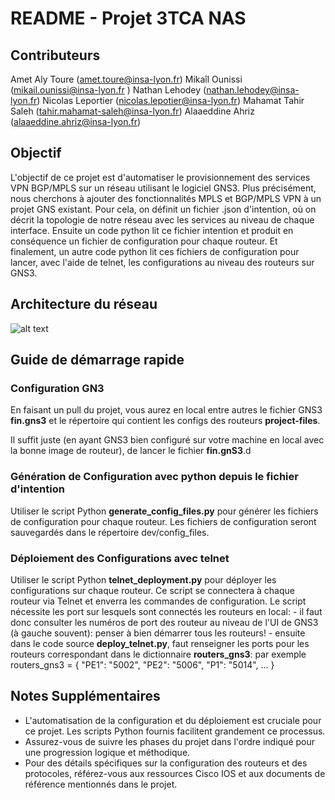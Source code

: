 
# README - Projet 3TCA NAS

## Contributeurs

Amet Aly Toure (amet.toure@insa-lyon.fr)
Mikaîl Ounissi (mikail.ounissi@insa-lyon.fr )
Nathan Lehodey (nathan.lehodey@insa-lyon.fr)
Nicolas Leportier (nicolas.lepotier@insa-lyon.fr)
Mahamat Tahir Saleh (tahir.mahamat-saleh@insa-lyon.fr)
Alaaeddine Ahriz (alaaeddine.ahriz@insa-lyon.fr)


## Objectif

L'objectif de ce projet est d'automatiser le provisionnement des services VPN BGP/MPLS sur un réseau utilisant le logiciel GNS3. Plus précisément, nous cherchons à ajouter des fonctionnalités MPLS et BGP/MPLS VPN à un projet GNS existant.
Pour cela, on définit un fichier .json d'intention, où on décrit la topologie de notre réseau avec les services au niveau de chaque interface.
Ensuite un code python lit ce fichier intention et produit en conséquence un fichier de configuration pour chaque routeur. Et finalement, un autre code python lit ces fichiers de configuration pour lancer, avec l'aide de telnet, les configurations au niveau des routeurs sur GNS3.

## Architecture du réseau

![alt text](image.png)

## Guide de démarrage rapide
### Configuration GN3
En faisant un pull du projet, vous aurez en local entre autres le fichier GNS3 **fin.gns3** et le répertoire qui contient les configs
des routeurs **project-files**.

Il suffit juste (en ayant GNS3 bien configuré sur votre machine en local avec la bonne image de routeur), de lancer le fichier **fin.gnS3**.d

### Génération de Configuration avec python depuis le fichier d'intention

Utiliser le script Python **generate_config_files.py** pour générer les fichiers de configuration pour chaque routeur.
Les fichiers de configuration seront sauvegardés dans le répertoire dev/config_files.

### Déploiement des Configurations avec telnet

Utiliser le script Python **telnet_deployment.py** pour déployer les configurations sur chaque routeur.
Ce script se connectera à chaque routeur via Telnet et enverra les commandes de configuration.
Le script nécessite les port sur lesquels sont connectés les routeurs en local: 
    - il faut donc consulter les numéros de port des routeur au niveau de l'UI de GNS3 (à gauche souvent): penser à bien démarrer tous les routeurs!
    - ensuite dans le code source **deploy_telnet.py**, faut renseigner les ports pour les routeurs correspondant dans le dictionnaire **routers_gns3**: par exemple routers_gns3 = {
                                                        "PE1": "5002",
                                                        "PE2": "5006",
                                                        "P1": "5014",
                                                        ...
                                                        }

## Notes Supplémentaires

- L'automatisation de la configuration et du déploiement est cruciale pour ce projet. Les scripts Python fournis facilitent grandement ce processus.
- Assurez-vous de suivre les phases du projet dans l'ordre indiqué pour une progression logique et méthodique.
- Pour des détails spécifiques sur la configuration des routeurs et des protocoles, référez-vous aux ressources Cisco IOS et aux documents de référence mentionnés dans le projet.
